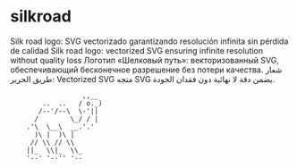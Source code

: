 # silkroad
Silk road logo: SVG vectorizado garantizando resolución infinita sin pérdida de calidad
Silk road logo: vectorized SVG ensuring infinite resolution without quality loss
Логотип «Шелковый путь»: векторизованный SVG, обеспечивающий бесконечное разрешение без потери качества.
شعار طريق الحرير: Vectorized SVG متجه SVG يضمن دقة لا نهائية دون فقدان الجودة.

                      ,,__
            ..  ..   / o._)               
           /--'/--\  \-'||        
          /        \_/ / |      
        .'\  \__\  __.'.'     
          )\ |  )\ |         
         // \\ // \\       
        ||_  \\|_  \\_     
        '--' '--'' '--
